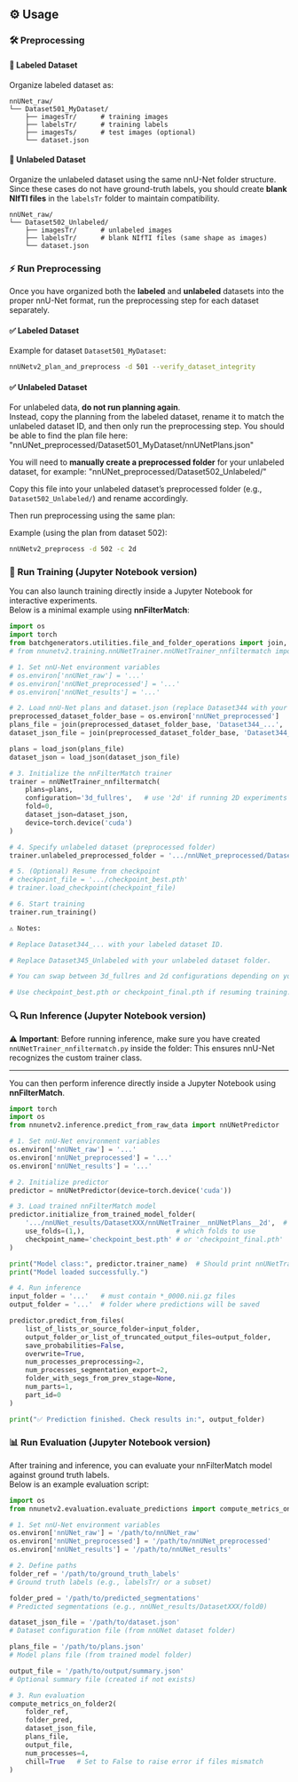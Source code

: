 ## ⚙️ Usage
### 🛠️ Preprocessing

#### 📌 Labeled Dataset
Organize labeled dataset as:
```text
nnUNet_raw/
└── Dataset501_MyDataset/
    ├── imagesTr/      # training images
    ├── labelsTr/      # training labels
    ├── imagesTs/      # test images (optional)
    └── dataset.json
``````
#### 📌 Unlabeled Dataset
Organize the unlabeled dataset using the same nnU-Net folder structure.  
Since these cases do not have ground-truth labels, you should create **blank NIfTI files** in the `labelsTr` folder to maintain compatibility. 
```text
nnUNet_raw/
└── Dataset502_Unlabeled/
    ├── imagesTr/      # unlabeled images
    ├── labelsTr/      # blank NIfTI files (same shape as images)
    └── dataset.json
``````
### ⚡ Run Preprocessing

Once you have organized both the **labeled** and **unlabeled** datasets into the proper nnU-Net format, run the preprocessing step for each dataset separately.

#### ✅ Labeled Dataset
Example for dataset `Dataset501_MyDataset`:

```bash
nnUNetv2_plan_and_preprocess -d 501 --verify_dataset_integrity
``````
#### ✅ Unlabeled Dataset
For unlabeled data, **do not run planning again**.  
Instead, copy the planning from the labeled dataset, rename it to match the unlabeled dataset ID, and then only run the preprocessing step.
You should be able to find the plan file here: 
"nnUNet_preprocessed/Dataset501_MyDataset/nnUNetPlans.json"

You will need to **manually create a preprocessed folder** for your unlabeled dataset, for example:
"nnUNet_preprocessed/Dataset502_Unlabeled/"

Copy this file into your unlabeled dataset’s preprocessed folder (e.g., `Dataset502_Unlabeled/`) and rename accordingly.  

Then run preprocessing using the same plan:

Example (using the plan from dataset 502):
```bash
nnUNetv2_preprocess -d 502 -c 2d
``````

### 📓 Run Training (Jupyter Notebook version)

You can also launch training directly inside a Jupyter Notebook for interactive experiments.  
Below is a minimal example using **nnFilterMatch**:

```python
import os
import torch
from batchgenerators.utilities.file_and_folder_operations import join, load_json
# from nnunetv2.training.nnUNetTrainer.nnUNetTrainer_nnfiltermatch import nnUNetTrainer_nnfiltermatch

# 1. Set nnU-Net environment variables
# os.environ['nnUNet_raw'] = '...'
# os.environ['nnUNet_preprocessed'] = '...'
# os.environ['nnUNet_results'] = '...'

# 2. Load nnU-Net plans and dataset.json (replace Dataset344 with your dataset ID)
preprocessed_dataset_folder_base = os.environ['nnUNet_preprocessed']
plans_file = join(preprocessed_dataset_folder_base, 'Dataset344_...', 'nnUNetPlans.json')
dataset_json_file = join(preprocessed_dataset_folder_base, 'Dataset344_...', 'dataset.json')

plans = load_json(plans_file)
dataset_json = load_json(dataset_json_file)

# 3. Initialize the nnFilterMatch trainer
trainer = nnUNetTrainer_nnfiltermatch(
    plans=plans,
    configuration='3d_fullres',   # use '2d' if running 2D experiments
    fold=0,
    dataset_json=dataset_json,
    device=torch.device('cuda')
)

# 4. Specify unlabeled dataset (preprocessed folder)
trainer.unlabeled_preprocessed_folder = '.../nnUNet_preprocessed/Dataset345_Unlabeled/nnUNetPlans_3d_fullres'

# 5. (Optional) Resume from checkpoint
# checkpoint_file = '.../checkpoint_best.pth'
# trainer.load_checkpoint(checkpoint_file)

# 6. Start training
trainer.run_training()

⚠️ Notes:

# Replace Dataset344_... with your labeled dataset ID.

# Replace Dataset345_Unlabeled with your unlabeled dataset folder.

# You can swap between 3d_fullres and 2d configurations depending on your setup.

# Use checkpoint_best.pth or checkpoint_final.pth if resuming training.
``````

### 🔍 Run Inference (Jupyter Notebook version)

⚠️ **Important**: Before running inference, make sure you have created  
`nnUNetTrainer_nnfiltermatch.py` inside the folder:
This ensures nnU-Net recognizes the custom trainer class.

---

You can then perform inference directly inside a Jupyter Notebook using **nnFilterMatch**.  

```python
import torch
import os
from nnunetv2.inference.predict_from_raw_data import nnUNetPredictor

# 1. Set nnU-Net environment variables
os.environ['nnUNet_raw'] = '...'
os.environ['nnUNet_preprocessed'] = '...'
os.environ['nnUNet_results'] = '...'

# 2. Initialize predictor
predictor = nnUNetPredictor(device=torch.device('cuda'))

# 3. Load trained nnFilterMatch model
predictor.initialize_from_trained_model_folder(
    '.../nnUNet_results/DatasetXXX/nnUNetTrainer__nnUNetPlans__2d',  # path to your trained model
    use_folds=(1,),                       # which folds to use
    checkpoint_name='checkpoint_best.pth' # or 'checkpoint_final.pth'
)

print("Model class:", predictor.trainer_name)  # Should print nnUNetTrainer_nnfiltermatch
print("Model loaded successfully.")

# 4. Run inference
input_folder = '...'   # must contain *_0000.nii.gz files
output_folder = '...'  # folder where predictions will be saved

predictor.predict_from_files(
    list_of_lists_or_source_folder=input_folder,
    output_folder_or_list_of_truncated_output_files=output_folder,
    save_probabilities=False,
    overwrite=True,
    num_processes_preprocessing=2,
    num_processes_segmentation_export=2,
    folder_with_segs_from_prev_stage=None,
    num_parts=1,
    part_id=0
)

print("✅ Prediction finished. Check results in:", output_folder)
``````
### 📊 Run Evaluation (Jupyter Notebook version)

After training and inference, you can evaluate your nnFilterMatch model against ground truth labels.  
Below is an example evaluation script:

```python
import os
from nnunetv2.evaluation.evaluate_predictions import compute_metrics_on_folder2

# 1. Set nnU-Net environment variables
os.environ['nnUNet_raw'] = '/path/to/nnUNet_raw'
os.environ['nnUNet_preprocessed'] = '/path/to/nnUNet_preprocessed'
os.environ['nnUNet_results'] = '/path/to/nnUNet_results'

# 2. Define paths
folder_ref = '/path/to/ground_truth_labels'  
# Ground truth labels (e.g., labelsTr/ or a subset)

folder_pred = '/path/to/predicted_segmentations'  
# Predicted segmentations (e.g., nnUNet_results/DatasetXXX/fold0)

dataset_json_file = '/path/to/dataset.json'  
# Dataset configuration file (from nnUNet dataset folder)

plans_file = '/path/to/plans.json'  
# Model plans file (from trained model folder)

output_file = '/path/to/output/summary.json'  
# Optional summary file (created if not exists)

# 3. Run evaluation
compute_metrics_on_folder2(
    folder_ref,
    folder_pred,
    dataset_json_file,
    plans_file,
    output_file,
    num_processes=4,
    chill=True   # Set to False to raise error if files mismatch
)
